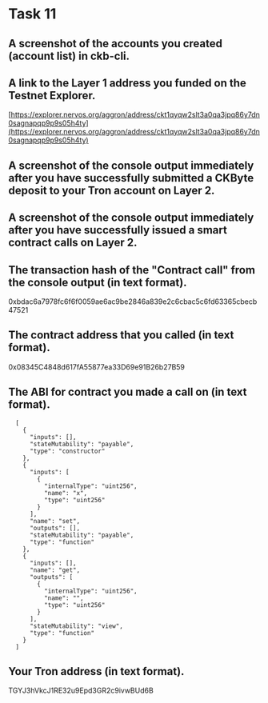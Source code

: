 # Task 11

## A screenshot of the accounts you created (account list) in ckb-cli.

[](./screen0.png)

## A link to the Layer 1 address you funded on the Testnet Explorer.

[https://explorer.nervos.org/aggron/address/ckt1qyqw2slt3a0qa3jpq86y7dn0sagnapqp9p9s05h4ty](https://explorer.nervos.org/aggron/address/ckt1qyqw2slt3a0qa3jpq86y7dn0sagnapqp9p9s05h4ty)


## A screenshot of the console output immediately after you have successfully submitted a CKByte deposit to your Tron account on Layer 2.

[](./screen1.png)

## A screenshot of the console output immediately after you have successfully issued a smart contract calls on Layer 2.

[](./screen2.png)

## The transaction hash of the "Contract call" from the console output (in text format).

0xbdac6a7978fc6f6f0059ae6ac9be2846a839e2c6cbac5c6fd63365cbecb47521


## The contract address that you called (in text format).

0x08345C4848d617fA55877ea33D69e91B26b27B59

## The ABI for contract you made a call on (in text format).

```
  [
    {
      "inputs": [],
      "stateMutability": "payable",
      "type": "constructor"
    },
    {
      "inputs": [
        {
          "internalType": "uint256",
          "name": "x",
          "type": "uint256"
        }
      ],
      "name": "set",
      "outputs": [],
      "stateMutability": "payable",
      "type": "function"
    },
    {
      "inputs": [],
      "name": "get",
      "outputs": [
        {
          "internalType": "uint256",
          "name": "",
          "type": "uint256"
        }
      ],
      "stateMutability": "view",
      "type": "function"
    }
  ]
```

## Your Tron address (in text format).

TGYJ3hVkcJ1RE32u9Epd3GR2c9ivwBUd6B
